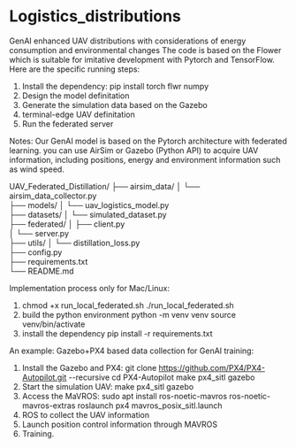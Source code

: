 # Logistics_distributions
GenAI enhanced UAV distributions with considerations of energy consumption and environmental changes
The code is based on the Flower which is suitable for imitative development with Pytorch and TensorFlow.
Here are the specific running steps:
1. Install the dependency: pip install torch flwr numpy
2. Design the model definitation
3. Generate the simulation data based on the Gazebo
4. terminal-edge UAV definitation
5. Run the federated server

Notes: Our GenAI model is based on the Pytorch architecture with federated learning. you can use AirSim or Gazebo (Python API) to acquire UAV information, including positions, energy and environment information such as wind speed. 

UAV_Federated_Distillation/
├── airsim_data/
│   └── airsim_data_collector.py    
├── models/
│   └── uav_logistics_model.py       
├── datasets/
│   └── simulated_dataset.py        
├── federated/
│   ├── client.py                    
│   └── server.py                 
├── utils/
│   └── distillation_loss.py         
├── config.py                     
├── requirements.txt               
└── README.md          

Implementation process only for Mac/Linux:
1. chmod +x run_local_federated.sh
./run_local_federated.sh
2. build the python environment
   python -m venv venv
source venv/bin/activate
3. install the dependency
   pip install -r requirements.txt

An example: Gazebo+PX4 based data collection for GenAI training:
1. Install the Gazebo and PX4: 
git clone https://github.com/PX4/PX4-Autopilot.git --recursive
cd PX4-Autopilot
make px4_sitl gazebo
2. Start the simulation UAV:
   make px4_sitl gazebo
3. Access the MaVROS:
   sudo apt install ros-noetic-mavros ros-noetic-mavros-extras
roslaunch px4 mavros_posix_sitl.launch
4. ROS to collect the UAV information
5. Launch position control information through MAVROS
6. Training.





